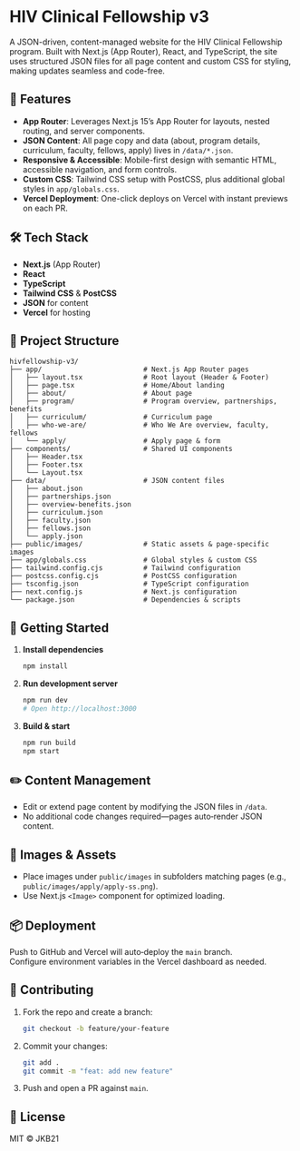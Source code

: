 # HIV Clinical Fellowship v3

A JSON-driven, content-managed website for the HIV Clinical Fellowship program. Built with Next.js (App Router), React, and TypeScript, the site uses structured JSON files for all page content and custom CSS for styling, making updates seamless and code-free.

## 🚀 Features

- **App Router**: Leverages Next.js 15’s App Router for layouts, nested routing, and server components.
- **JSON Content**: All page copy and data (about, program details, curriculum, faculty, fellows, apply) lives in `/data/*.json`.
- **Responsive & Accessible**: Mobile-first design with semantic HTML, accessible navigation, and form controls.
- **Custom CSS**: Tailwind CSS setup with PostCSS, plus additional global styles in `app/globals.css`.
- **Vercel Deployment**: One-click deploys on Vercel with instant previews on each PR.

## 🛠 Tech Stack

- **Next.js** (App Router)  
- **React**  
- **TypeScript**  
- **Tailwind CSS** & **PostCSS**  
- **JSON** for content  
- **Vercel** for hosting

## 📁 Project Structure

```
hivfellowship-v3/
├── app/                         # Next.js App Router pages
│   ├── layout.tsx               # Root layout (Header & Footer)
│   ├── page.tsx                 # Home/About landing
│   ├── about/                   # About page
│   ├── program/                 # Program overview, partnerships, benefits
│   ├── curriculum/              # Curriculum page
│   ├── who-we-are/              # Who We Are overview, faculty, fellows
│   └── apply/                   # Apply page & form
├── components/                  # Shared UI components
│   ├── Header.tsx
│   ├── Footer.tsx
│   └── Layout.tsx
├── data/                        # JSON content files
│   ├── about.json
│   ├── partnerships.json
│   ├── overview-benefits.json
│   ├── curriculum.json
│   ├── faculty.json
│   ├── fellows.json
│   └── apply.json
├── public/images/               # Static assets & page-specific images
├── app/globals.css              # Global styles & custom CSS
├── tailwind.config.cjs          # Tailwind configuration
├── postcss.config.cjs           # PostCSS configuration
├── tsconfig.json                # TypeScript configuration
├── next.config.js               # Next.js configuration
└── package.json                 # Dependencies & scripts
```

## 🔧 Getting Started

1. **Install dependencies**  
   ```bash
   npm install
   ```

2. **Run development server**  
   ```bash
   npm run dev
   # Open http://localhost:3000
   ```

3. **Build & start**  
   ```bash
   npm run build
   npm start
   ```

## ✏️ Content Management

- Edit or extend page content by modifying the JSON files in `/data`.
- No additional code changes required—pages auto‑render JSON content.

## 📸 Images & Assets

- Place images under `public/images` in subfolders matching pages (e.g., `public/images/apply/apply-ss.png`).
- Use Next.js `<Image>` component for optimized loading.

## 📦 Deployment

Push to GitHub and Vercel will auto‑deploy the `main` branch.  
Configure environment variables in the Vercel dashboard as needed.

## 🤝 Contributing

1. Fork the repo and create a branch:  
   ```bash
   git checkout -b feature/your-feature
   ```
2. Commit your changes:  
   ```bash
   git add .
   git commit -m "feat: add new feature"
   ```
3. Push and open a PR against `main`.

## 📄 License

MIT © JKB21